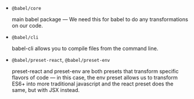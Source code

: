 - `@babel/core`

  main babel package — We need this for babel to do any transformations on our code. 
- `@babel/cli`

  babel-cli allows you to compile files from the command line.
- `@babel/preset-react`, `@babel/preset-env`

  preset-react and preset-env are both presets that transform specific flavors of code — in this case, the env preset allows us to transform ES6+ into more traditional javascript and the react preset does the same, but with JSX instead.

